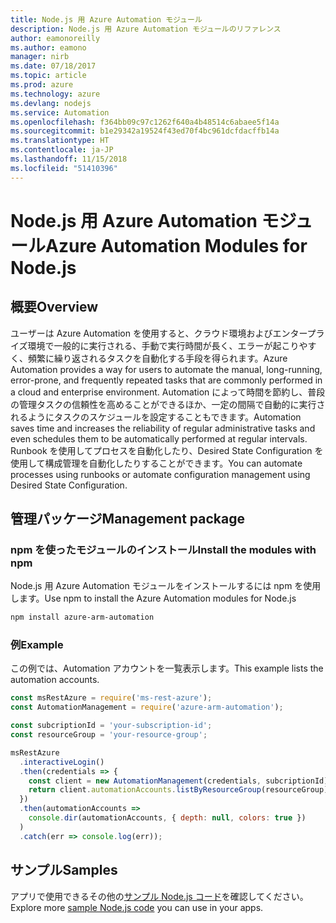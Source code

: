 ```yaml
---
title: Node.js 用 Azure Automation モジュール
description: Node.js 用 Azure Automation モジュールのリファレンス
author: eamonoreilly
ms.author: eamono
manager: nirb
ms.date: 07/18/2017
ms.topic: article
ms.prod: azure
ms.technology: azure
ms.devlang: nodejs
ms.service: Automation
ms.openlocfilehash: f364bb09c97c1262f640a4b48514c6abaee5f14a
ms.sourcegitcommit: b1e29342a19524f43ed70f4bc961dcfdacffb14a
ms.translationtype: HT
ms.contentlocale: ja-JP
ms.lasthandoff: 11/15/2018
ms.locfileid: "51410396"
---
```

# <a name="azure-automation-modules-for-nodejs"></a><span data-ttu-id="53c42-103">Node.js 用 Azure Automation モジュール</span><span class="sxs-lookup"><span data-stu-id="53c42-103">Azure Automation Modules for Node.js</span></span>

## <a name="overview"></a><span data-ttu-id="53c42-104">概要</span><span class="sxs-lookup"><span data-stu-id="53c42-104">Overview</span></span>

<span data-ttu-id="53c42-105">ユーザーは Azure Automation を使用すると、クラウド環境およびエンタープライズ環境で一般的に実行される、手動で実行時間が長く、エラーが起こりやすく、頻繁に繰り返されるタスクを自動化する手段を得られます。</span><span class="sxs-lookup"><span data-stu-id="53c42-105">Azure Automation provides a way for users to automate the manual, long-running, error-prone, and frequently repeated tasks that are commonly performed in a cloud and enterprise environment.</span></span> <span data-ttu-id="53c42-106">Automation によって時間を節約し、普段の管理タスクの信頼性を高めることができるほか、一定の間隔で自動的に実行されるようにタスクのスケジュールを設定することもできます。</span><span class="sxs-lookup"><span data-stu-id="53c42-106">Automation saves time and increases the reliability of regular administrative tasks and even schedules them to be automatically performed at regular intervals.</span></span> <span data-ttu-id="53c42-107">Runbook を使用してプロセスを自動化したり、Desired State Configuration を使用して構成管理を自動化したりすることができます。</span><span class="sxs-lookup"><span data-stu-id="53c42-107">You can automate processes using runbooks or automate configuration management using Desired State Configuration.</span></span>

## <a name="management-package"></a><span data-ttu-id="53c42-108">管理パッケージ</span><span class="sxs-lookup"><span data-stu-id="53c42-108">Management package</span></span>

### <a name="install-the-modules-with-npm"></a><span data-ttu-id="53c42-109">npm を使ったモジュールのインストール</span><span class="sxs-lookup"><span data-stu-id="53c42-109">Install the modules with npm</span></span>

<span data-ttu-id="53c42-110">Node.js 用 Azure Automation モジュールをインストールするには npm を使用します。</span><span class="sxs-lookup"><span data-stu-id="53c42-110">Use npm to install the Azure Automation modules for Node.js</span></span>

```bash
npm install azure-arm-automation
```

### <a name="example"></a><span data-ttu-id="53c42-111">例</span><span class="sxs-lookup"><span data-stu-id="53c42-111">Example</span></span>

<span data-ttu-id="53c42-112">この例では、Automation アカウントを一覧表示します。</span><span class="sxs-lookup"><span data-stu-id="53c42-112">This example lists the automation accounts.</span></span>

```javascript
const msRestAzure = require('ms-rest-azure');
const AutomationManagement = require('azure-arm-automation');

const subcriptionId = 'your-subscription-id';
const resourceGroup = 'your-resource-group';

msRestAzure
  .interactiveLogin()
  .then(credentials => {
    const client = new AutomationManagement(credentials, subcriptionId);
    return client.automationAccounts.listByResourceGroup(resourceGroup);
  })
  .then(automationAccounts =>
    console.dir(automationAccounts, { depth: null, colors: true })
  )
  .catch(err => console.log(err));
```

## <a name="samples"></a><span data-ttu-id="53c42-113">サンプル</span><span class="sxs-lookup"><span data-stu-id="53c42-113">Samples</span></span>

<span data-ttu-id="53c42-114">アプリで使用できるその他の[サンプル Node.js コード](https://azure.microsoft.com/resources/samples/?platform=nodejs)を確認してください。</span><span class="sxs-lookup"><span data-stu-id="53c42-114">Explore more [sample Node.js code](https://azure.microsoft.com/resources/samples/?platform=nodejs) you can use in your apps.</span></span>
